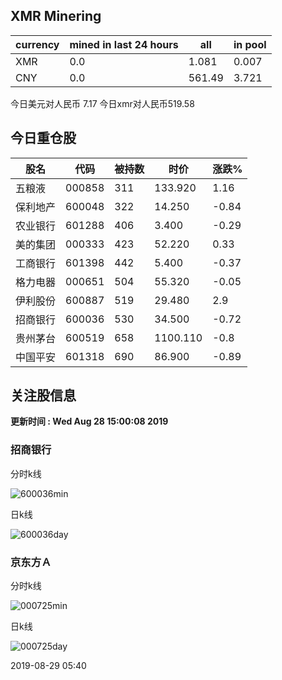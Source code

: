 ## XMR Minering

|currency|mined in last 24 hours|all|in pool|
|---|---|---|---|
|XMR|0.0|1.081|0.007|
|CNY|0.0|561.49|3.721|

今日美元对人民币 7.17	今日xmr对人民币519.58


## 今日重仓股 

|股名|代码|被持数|时价|涨跌%|
|---|---|---|---|---|
|五粮液|000858|311|133.920|1.16|
|保利地产|600048|322|14.250|-0.84|
|农业银行|601288|406|3.400|-0.29|
|美的集团|000333|423|52.220|0.33|
|工商银行|601398|442|5.400|-0.37|
|格力电器|000651|504|55.320|-0.05|
|伊利股份|600887|519|29.480|2.9|
|招商银行|600036|530|34.500|-0.72|
|贵州茅台|600519|658|1100.110|-0.8|
|中国平安|601318|690|86.900|-0.89|

## 关注股信息
**更新时间 : Wed Aug 28 15:00:08 2019**
### 招商银行 
分时k线

![600036min](http://image.sinajs.cn/newchart/min/n/sh600036.gif)

日k线

![600036day](http://image.sinajs.cn/newchart/daily/n/sh600036.gif)

### 京东方Ａ 
分时k线

![000725min](http://image.sinajs.cn/newchart/min/n/sz000725.gif)

日k线

![000725day](http://image.sinajs.cn/newchart/daily/n/sz000725.gif)

2019-08-29 05:40